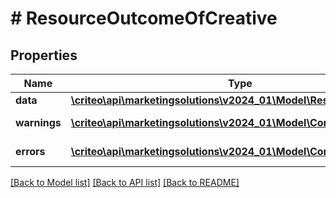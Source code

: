# # ResourceOutcomeOfCreative

## Properties

Name | Type | Description | Notes
------------ | ------------- | ------------- | -------------
**data** | [**\criteo\api\marketingsolutions\v2024_01\Model\ResourceOfCreative**](ResourceOfCreative.md) |  | [optional]
**warnings** | [**\criteo\api\marketingsolutions\v2024_01\Model\CommonProblem[]**](CommonProblem.md) |  | [optional] [readonly]
**errors** | [**\criteo\api\marketingsolutions\v2024_01\Model\CommonProblem[]**](CommonProblem.md) |  | [optional] [readonly]

[[Back to Model list]](../../README.md#models) [[Back to API list]](../../README.md#endpoints) [[Back to README]](../../README.md)
